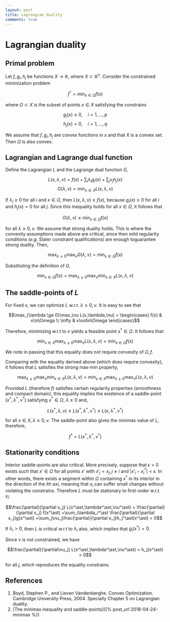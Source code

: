 ```yaml
---
layout: post
title: Lagrangian duality
comments: true
---
```

# Lagrangian duality

## Primal problem

Let $f,g_i,h_j$ be functions $X\rightarrow\mathbb R$, where $X\subset\mathbb R^n$. Consider the constrained minimization problem

$$ f^\ast = \min_{x\in\Omega} f(x) $$

where $\Omega\subset X$ is the subset of points $x\in X$ satisfying the constrains

$$g_i(x)\le0,\quad i=1,\dots,p$$
$$h_j(x)=0,  \quad i=1,\dots,q$$

We assume that $f,g_i,h_j$ are convex functions in $x$ and that $X$ is a convex set. Then $\Omega$ is also convex.

## Lagrangian and Lagrange dual function

Define the Lagrangian $L$ and the Lagrange dual function $G$,

$$L(x,\lambda,\nu) = f(x) + \sum_i\lambda_i g_i(x) + \sum_j\nu_jh_j(x)$$
$$G(\lambda,\nu) = \min_{x\in X} L(x,\lambda,\nu)$$

If $\lambda_i\ge0$ for all $i$ and $x\in\Omega$, then $L(x,\lambda,\nu)\le f(x)$, because $g_i(x)\le0$ for all $i$ and $h_j(x)=0$ for all $j$. Since this inequality holds for all $x\in\Omega$, it follows that

$$G(\lambda,\nu) \le \min_{x\in\Omega} f(x)$$

for all $\lambda\ge0,\nu$. We assume that strong duality holds. This is where the convexity assumptions made above are critical, since then mild regularity conditions (*e.g.* Slater constraint qualifications) are enough toguarantee strong duality. Then,

$$\max_{\lambda\ge0}\max_\nu G(\lambda,\nu) = \min_{x\in\Omega}f(x)$$

Substituting the definition of $G$,

$$\min_{x\in\Omega}f(x) = \max_{\lambda\ge0}\max_\nu\min_{x\in X}L(x,\lambda,\nu)$$

## The saddle-points of $L$

For fixed $x$, we can optimize $L$ w.r.t. $\lambda\ge0,\nu$. It is easy to see that

$$\max_{\lambda \ge 0}\max_\nu L(x,\lambda,\nu) =
\begin{cases}
  f(x)      & x\in\Omega \\
  \infty    & x\notin\Omega
\end{cases}$$

Therefore, minimizing w.r.t to $x$ yields a feasible point $x^\ast\in\Omega$. It follows that:

$$\min_{x\in X}\max_{\lambda\ge0}\max_\nu L(x,\lambda,\nu) = \min_{x\in\Omega}f(x)$$

We note in passing that this equality does not require convexity of $\Omega,f$.

Comparing with the equality derived above (which does require convexity), it follows that $L$ satisfies the strong max-min property,

$$\max_{\lambda\ge0}\max_\nu\min_{x\in X}L(x,\lambda,\nu)
= \min_{x\in X}\max_{\lambda\ge0}\max_\nu L(x,\lambda,\nu)$$

Provided $L$ (therefore $f$) satisfies certain regularity properties (smoothness and compact domain), this equality implies the existence of a saddle-point $(x^\ast, \lambda^\ast, \nu^\ast)$ satisfying $x^\ast \in \Omega$, $\lambda\ge0$ and,

$$L(x^\ast,\lambda,\nu) \le L(x^\ast,\lambda^\ast,\nu^\ast)
\le L(x,\lambda^\ast,\nu^\ast)$$

for all $x\in X,\lambda\ge0,\nu$. The saddle-point also gives the minimax value of $L$, therefore,

$$f^\ast = L(x^\ast,\lambda^\ast,\nu^\ast)$$

## Stationarity conditions

Interior saddle-points are also critical. More precisely, suppose that $\epsilon>0$ exists such that $x'\in\Omega$ for all points $x'$ with $x'_j=x_j,j\ne i$ and $\vert x'_i - x_i^\ast \vert < \epsilon$. In other words, there exists a segment within $\Omega$ containing $x^\ast$ in its interior in the direction of the $i$th axi, meaning that $x_i$ can suffer small changes without violating the constrains. Therefore $L$ must be stationary to first-order w.r.t. $x_i$:

$$\frac{\partial}{\partial x_j} L(x^\ast,\lambda^\ast,\nu^\ast)
= \frac{\partial}{\partial x_j} f(x^\ast)
+\sum_i\lambda_i^\ast \frac{\partial}{\partial x_j}g(x^\ast)
+\sum_j\nu_j\frac{\partial}{\partial x_j}h_j^\ast(x^\ast) = 0$$

If $\lambda_i>0$, then $L$ is critical w.r.t to $\lambda_i$ also, which implies that $g_i(x^\ast)=0$.

Since $\nu$ is not constrained, we have

$$\frac{\partial}{\partial\nu_j} L(x^\ast,\lambda^\ast,\nu^\ast) = h_j(x^\ast) = 0$$

for all $j$, which reproduces the equality constrains.

## References

1. Boyd, Stephen P., and Lieven Vandenberghe. Convex Optimization. Cambridge University Press, 2004. Specially Chapter 5 on Lagrangian duality.
2. [The minimax inequality and saddle-points]({% post_url 2018-04-24-minimax %})